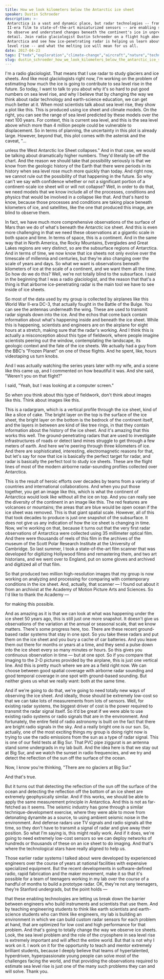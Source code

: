 ```yaml
---
title: How we look kilometers below the Antarctic ice sheet
speaker: Dustin Schroeder
description: >-
 Antarctica is a vast and dynamic place, but radar technologies -- from World War
 II-era film to state-of-the-art miniaturized sensors -- are enabling scientists
 to observe and understand changes beneath the continent's ice in unprecedented
 detail. Join radio glaciologist Dustin Schroeder on a flight high above
 Antarctica and see how ice-penetrating radar is helping us learn about future sea
 level rise -- and what the melting ice will mean for us all.
date: 2017-04-23
tags: ["tedx","exploration","climate-change","aircraft","nature","technology","glacier","science","antarctica"]
slug: dustin_schroeder_how_we_look_kilometers_below_the_antarctic_ice_sheet
---
```


I'm a radio glaciologist. That means that I use radar to study glaciers and ice sheets.
And like most glaciologists right now, I'm working on the problem of estimating how much
the ice is going to contribute to sea level rise in the future. So today, I want to talk
to you about why it's so hard to put good numbers on sea level rise, and why I believe
that by changing the way we think about radar technology and earth-science education, we
can get much better at it. When most scientists talk about sea level rise, they show a plot
like this. This is produced using ice sheet and climate models. On the right, you can see
the range of sea level predicted by these models over the next 100 years. For context,
this is current sea level, and this is the sea level above which more than 4 million
people could be vulnerable to displacement. So in terms of planning, the uncertainty in
this plot is already large. However, beyond that, this plot comes with the asterisk and the
caveat, "...

unless the West Antarctic Ice Sheet collapses." And in that case, we would be talking
about dramatically higher numbers. They'd literally be off the chart. And the reason we
should take that possibility seriously is that we know from the geologic history of the
Earth that there were periods in its history when sea level rose much more quickly than
today. And right now, we cannot rule out the possibility of that happening in the future.
So why can't we say with confidence whether or not a significant portion of a
continent-scale ice sheet will or will not collapse? Well, in order to do that, we need
models that we know include all of the processes, conditions and physics that would be
involved in a collapse like that. And that's hard to know, because those processes and
conditions are taking place beneath kilometers of ice, and satellites, like the one that
produced this image, are blind to observe them.

In fact, we have much more comprehensive observations of the surface of Mars than we do of
what's beneath the Antarctic ice sheet. And this is even more challenging in that we need
these observations at a gigantic scale in both space and time. In terms of space, this is a
continent. And in the same way that in North America, the Rocky Mountains, Everglades and
Great Lakes regions are very distinct, so are the subsurface regions of Antarctica. And in
terms of time, we now know that ice sheets not only evolve over the timescale of millennia
and centuries, but they're also changing over the scale of years and days. So what we want
is observations beneath kilometers of ice at the scale of a continent, and we want them
all the time. So how do we do this? Well, we're not totally blind to the subsurface. I said
in the beginning that I was a radio glaciologist, and the reason that that's a thing is
that airborne ice-penetrating radar is the main tool we have to see inside of ice
sheets.

So most of the data used by my group is collected by airplanes like this World War II-era
DC-3, that actually fought in the Battle of the Bulge. You can see the antennas underneath
the wing. These are used to transmit radar signals down into the ice. And the echos that
come back contain information about what's happening inside and beneath the ice sheet.
While this is happening, scientists and engineers are on the airplane for eight hours at a
stretch, making sure that the radar's working. And I think this is actually a
misconception about this type of fieldwork, where people imagine scientists peering out
the window, contemplating the landscape, its geologic context and the fate of the ice
sheets. We actually had a guy from the BBC's "Frozen Planet" on one of these flights. And
he spent, like, hours videotaping us turn knobs.

And I was actually watching the series years later with my wife, and a scene like this
came up, and I commented on how beautiful it was. And she said, "Weren't you on that
flight?"

I said, "Yeah, but I was looking at a computer screen."

So when you think about this type of fieldwork, don't think about images like this. Think
about images like this.

This is a radargram, which is a vertical profile through the ice sheet, kind of like a
slice of cake. The bright layer on the top is the surface of the ice sheet, the bright
layer on the bottom is the bedrock of the continent itself, and the layers in between are
kind of like tree rings, in that they contain information about the history of the ice
sheet. And it's amazing that this works this well. The ground-penetrating radars that are
used to investigate infrastructures of roads or detect land mines struggle to get through
a few meters of earth. And here we're peering through three kilometers of ice. And there
are sophisticated, interesting, electromagnetic reasons for that, but let's say for now
that ice is basically the perfect target for radar, and radar is basically the perfect
tool to study ice sheets. These are the flight lines of most of the modern airborne
radar-sounding profiles collected over Antarctica.

This is the result of heroic efforts over decades by teams from a variety of countries and
international collaborations. And when you put those together, you get an image like this,
which is what the continent of Antarctica would look like without all the ice on top. And
you can really see the diversity of the continent in an image like this. The red features
are volcanoes or mountains; the areas that are blue would be open ocean if the ice sheet
was removed. This is that giant spatial scale. However, all of this that took decades to
produce is just one snapshot of the subsurface. It does not give us any indication of how
the ice sheet is changing in time. Now, we're working on that, because it turns out that
the very first radar observations of Antarctica were collected using 35 millimeter optical
film. And there were thousands of reels of this film in the archives of the museum of the
Scott Polar Research Institute at the University of Cambridge. So last summer, I took a
state-of-the-art film scanner that was developed for digitizing Hollywood films and
remastering them, and two art historians, and we went over to England, put on some gloves
and archived and digitized all of that film.

So that produced two million high-resolution images that my group is now working on
analyzing and processing for comparing with contemporary conditions in the ice sheet. And,
actually, that scanner — I found out about it from an archivist at the Academy of Motion
Picture Arts and Sciences. So I'd like to thank the Academy —

for making this possible.

And as amazing as it is that we can look at what was happening under the ice sheet 50
years ago, this is still just one more snapshot. It doesn't give us observations of the
variation at the annual or seasonal scale, that we know matters. There's some progress
here, too. There are these recent ground-based radar systems that stay in one spot. So you
take these radars and put them on the ice sheet and you bury a cache of car batteries. And
you leave them out there for months or years at a time, and they send a pulse down into
the ice sheet every so many minutes or hours. So this gives you continuous observation in
time — but at one spot. So if you compare that imaging to the 2-D pictures provided by the
airplane, this is just one vertical line. And this is pretty much where we are as a field
right now. We can choose between good spatial coverage with airborne radar sounding and
good temporal coverage in one spot with ground-based sounding. But neither gives us what we
really want: both at the same time.

And if we're going to do that, we're going to need totally new ways of observing the ice
sheet. And ideally, those should be extremely low-cost so that we can take lots of
measurements from lots of sensors. Well, for existing radar systems, the biggest driver of
cost is the power required to transmit the radar signal itself. So it’d be great if we
were able to use existing radio systems or radio signals that are in the environment. And
fortunately, the entire field of radio astronomy is built on the fact that there are
bright radio signals in the sky. And a really bright one is our sun. So, actually, one of
the most exciting things my group is doing right now is trying to use the radio emissions
from the sun as a type of radar signal. This is one of our field tests at Big Sur. That
PVC pipe ziggurat is an antenna stand some undergrads in my lab built. And the idea here
is that we stay out at Big Sur, and we watch the sunset in radio frequencies, and we try
and detect the reflection of the sun off the surface of the ocean.

Now, I know you're thinking, "There are no glaciers at Big Sur."

And that's true.

But it turns out that detecting the reflection of the sun off the surface of the ocean and
detecting the reflection off the bottom of an ice sheet are extremely geophysically
similar. And if this works, we should be able to apply the same measurement principle in
Antarctica. And this is not as far-fetched as it seems. The seismic industry has gone
through a similar technique-development exercise, where they were able to move from
detonating dynamite as a source, to using ambient seismic noise in the environment. And
defense radars use TV signals and radio signals all the time, so they don't have to
transmit a signal of radar and give away their position. So what I'm saying is, this might
really work. And if it does, we're going to need extremely low-cost sensors so we can
deploy networks of hundreds or thousands of these on an ice sheet to do imaging. And that's
where the technological stars have really aligned to help us.

Those earlier radar systems I talked about were developed by experienced engineers over
the course of years at national facilities with expensive specialized equipment. But the
recent developments in software-defined radio, rapid fabrication and the maker movement,
make it so that it's possible for a team of teenagers working in my lab over the course of
a handful of months to build a prototype radar. OK, they're not any teenagers, they’re
Stanford undergrads, but the point holds —

that these enabling technologies are letting us break down the barrier between engineers
who build instruments and scientists that use them. And by teaching engineering students
to think like earth scientists and earth-science students who can think like engineers, my
lab is building an environment in which we can build custom radar sensors for each problem
at hand, that are optimized for low cost and high performance for that problem. And that's
going to totally change the way we observe ice sheets. Look, the sea level problem and the
role of the cryosphere in sea level rise is extremely important and will affect the entire
world. But that is not why I work on it. I work on it for the opportunity to teach and
mentor extremely brilliant students, because I deeply believe that teams of hypertalented,
hyperdriven, hyperpassionate young people can solve most of the challenges facing the
world, and that providing the observations required to estimate sea level rise is just one
of the many such problems they can and will solve. Thank you.

<!--
ad_duration=3.33
comment_count=10
event="TEDxStanford"
external_start_time=0
intro_duration=11.82
is_subtitle_required="False"
is_talk_featured="True"
language="en"
language_swap="False"
native_language="en"
number_of_related_talks=6
number_of_speakers=1
number_of_subtitled_videos=15
number_of_tags=9
number_of_talk_download_languages=15
number_of_talk_more_resources=0
number_of_talk_recommendations=0
number_of_talks_take_actions=0
post_ad_duration=0.83
published_timestamp="2018-03-01 15:59:53"
recording_date="2017-04-23"
speaker_description="Radio glaciologist"
speaker_is_published=1
speaker_name="Dustin Schroeder"
talk_name="How we look kilometers below the Antarctic ice sheet"
talks_tags=["tedx","exploration","climate-change","aircraft","nature","technology","glacier","science","antarctica"]
url_audio="https://download.ted.com/talks/DustinSchroeder_2017X.mp3?apikey=acme-roadrunner"
url_photo_speaker="https://pe.tedcdn.com/images/ted/16d6833a5f630ba49632387805adb545f2ec1779_254x191.jpg"
url_photo_talk="https://s3.amazonaws.com/talkstar-photos/uploads/176718e6-2761-455b-91e4-f7b31a2e1c3c/DustinSchroeder_2017X-embed.jpg"
url_webpage="https://www.ted.com/talks/dustin_schroeder_how_we_look_kilometers_below_the_antarctic_ice_sheet"
video_type_name="TEDx Talk"
-->